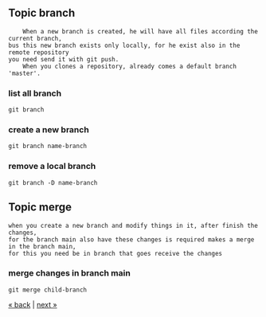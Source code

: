 ## Topic branch
```
	When a new branch is created, he will have all files according the current branch,
bus this new branch exists only locally, for he exist also in the remote repository
you need send it with git push.
	When you clones a repository, already comes a default branch 'master'.
```

### list all branch
	git branch
### create a new branch
	git branch name-branch
### remove a local branch
	git branch -D name-branch


## Topic merge
```
when you create a new branch and modify things in it, after finish the changes,
for the branch main also have these changes is required makes a merge in the branch main, 
for this you need be in branch that goes receive the changes
```

### merge changes in branch main
	git merge child-branch
	
[&laquo; back](https://github.com/MRCardoso/git-code/blob/master/topics/push.md) |
[next &raquo;](https://github.com/MRCardoso/git-code/blob/master/topics/checkout.md)
